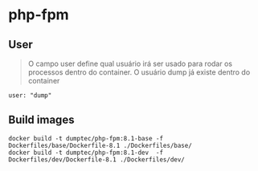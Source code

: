 # php-fpm

## User

> O campo user define qual usuário irá ser usado para rodar os processos
> dentro do container. O usuário dump já existe dentro do container

```shell
user: "dump"
```

## Build images

```shell
docker build -t dumptec/php-fpm:8.1-base -f Dockerfiles/base/Dockerfile-8.1 ./Dockerfiles/base/
docker build -t dumptec/php-fpm:8.1-dev  -f Dockerfiles/dev/Dockerfile-8.1 ./Dockerfiles/dev/
```
